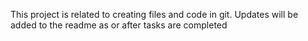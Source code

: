 This project is related to creating files and code in git. 
Updates will be added to the readme as or after tasks are completed
